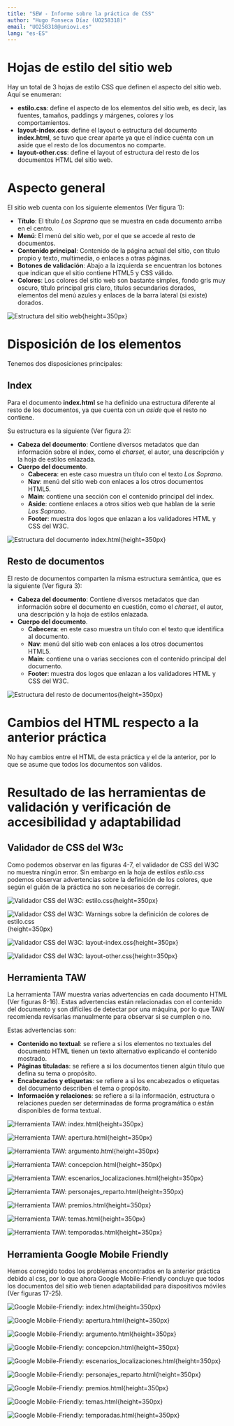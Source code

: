 ```yaml
---
title: "SEW - Informe sobre la práctica de CSS"
author: "Hugo Fonseca Díaz (UO258318)"
email: "UO258318@uniovi.es"
lang: "es-ES"
---
```

# Hojas de estilo del sitio web

Hay un total de 3 hojas de estilo CSS que definen el aspecto del sitio web. Aquí se enumeran:

- **estilo.css**: define el aspecto de los elementos del sitio web, es decir, las fuentes, tamaños, paddings y márgenes, colores y los comportamientos.
- **layout-index.css**: define el layout o estructura del documento **index.html**, se tuvo que crear aparte ya que el índice cuénta con un aside que el resto de los documentos no comparte.
- **layout-other.css**: define el layout of estructura del resto de los documentos HTML del sitio web.


# Aspecto general

El sitio web cuenta con los siguiente elementos (Ver figura 1):

- **Título**: El título *Los Soprano* que se muestra en cada documento arriba en el centro.
- **Menú**: El menú del sitio web, por el que se accede al resto de documentos.
- **Contenido principal**: Contenido de la página actual del sitio, con título propio y texto, multimedia, o enlaces a otras páginas.
- **Botones de validación**: Abajo a la izquierda se encuentran los botones que indican que el sitio contiene HTML5 y CSS válido.
- **Colores**: Los colores del sitio web son bastante simples, fondo gris muy oscuro, título principal gris claro, títulos secundarios dorados, elementos del menú azules y enlaces de la barra lateral (si existe) dorados.

![Estructura del sitio web](report_multimedia/website-layout.png){height=350px}


# Disposición de los elementos

Tenemos dos disposiciones principales:

## Index

Para el documento **index.html** se ha definido una estructura diferente al resto de los documentos, ya que cuenta con un *aside* que el resto no contiene.

Su estructura es la siguiente (Ver figura 2):

- **Cabeza del documento**: Contiene diversos metadatos que dan información sobre el index, como el *charset*, el autor, una descripción y la hoja de estilos enlazada.
- **Cuerpo del documento**.
    - **Cabecera**: en este caso muestra un título con el texto *Los Soprano*.
    - **Nav**: menú del sitio web con enlaces a los otros documentos HTML5.
    - **Main**: contiene una sección con el contenido principal del index.
    - **Aside**: contiene enlaces a otros sitios web que hablan de la serie *Los Soprano*.
    - **Footer**: muestra dos logos que enlazan a los validadores HTML y CSS del W3C.

![Estructura del documento *index.html*](report_multimedia/layout-index.png){height=350px}

## Resto de documentos

El resto de documentos comparten la misma estructura semántica, que es la siguiente (Ver figura 3):

- **Cabeza del documento**: Contiene diversos metadatos que dan información sobre el documento en cuestión, como el *charset*, el autor, una descripción y la hoja de estilos enlazada.
- **Cuerpo del documento**.
    - **Cabecera**: en este caso muestra un título con el texto que identifica al documento.
    - **Nav**: menú del sitio web con enlaces a los otros documentos HTML5.
    - **Main**: contiene una o varias secciones con el contenido principal del documento.
    - **Footer**: muestra dos logos que enlazan a los validadores HTML y CSS del W3C. 

![Estructura del resto de documentos](report_multimedia/layout-other.png){height=350px}


# Cambios del HTML respecto a la anterior práctica

No hay cambios entre el HTML de esta práctica y el de la anterior, por lo que se asume que todos los documentos son válidos.


# Resultado de las herramientas de validación y verificación de accesibilidad y adaptabilidad

## Validador de CSS del W3c

Como podemos observar en las figuras 4-7, el validador de CSS del W3C no muestra ningún error. Sin embargo en la hoja de estilos *estilo.css* podemos observar advertencias sobre la definición de los colores, que según el guión de la práctica no son necesarios de corregir.

![Validador CSS del W3C: *estilo.css*](report_multimedia/w3c-estilo.png){height=350px}

![Validador CSS del W3C: Warnings sobre la definición de colores de *estilo.css*](report_multimedia/w3c-estilo-warning.png){height=350px}

![Validador CSS del W3C: *layout-index.css*](report_multimedia/w3c-layout-index.png){height=350px}

![Validador CSS del W3C: *layout-other.css*](report_multimedia/w3c-layout-other.png){height=350px}

## Herramienta TAW

La herramienta TAW muestra varias advertencias en cada documento HTML (Ver figuras 8-16). Estas advertencias están relacionadas con el contenido del documento y son difíciles de detectar por una máquina, por lo que TAW recomienda revisarlas manualmente para observar si se cumplen o no.

Estas advertencias son:

- **Contenido no textual**: se refiere a si los elementos no textuales del documento HTML tienen un texto alternativo explicando el contenido mostrado.
- **Páginas tituladas**: se refiere a si los documentos tienen algún título que defina su tema o propósito.
- **Encabezados y etiquetas**: se refiere a si los encabezados o etiquetas del documento describen el tema o propósito.
- **Información y relaciones**: se refiere a si la información, estructura o relaciones pueden ser determinadas de forma programática o están disponibles de forma textual.

![Herramienta TAW: *index.html*](report_multimedia/taw-index.png){height=350px}

![Herramienta TAW: *apertura.html*](report_multimedia/taw-apertura.png){height=350px}

![Herramienta TAW: *argumento.html*](report_multimedia/taw-argumento.png){height=350px}

![Herramienta TAW: *concepcion.html*](report_multimedia/taw-concepcion.png){height=350px}

![Herramienta TAW: *escenarios_localizaciones.html*](report_multimedia/taw-escenarios_localizaciones.png){height=350px}

![Herramienta TAW: *personajes_reparto.html*](report_multimedia/taw-personajes_reparto.png){height=350px}

![Herramienta TAW: *premios.html*](report_multimedia/taw-premios.png){height=350px}

![Herramienta TAW: *temas.html*](report_multimedia/taw-temas.png){height=350px}

![Herramienta TAW: *temporadas.html*](report_multimedia/taw-temporadas.png){height=350px}

## Herramienta Google Mobile Friendly

Hemos corregido todos los problemas encontrados en la anterior práctica debido al css, por lo que ahora Google Mobile-Friendly concluye que todos los documentos del sitio web tienen adaptabilidad para dispositivos móviles (Ver figuras 17-25).

![Google Mobile-Friendly: *index.html*](report_multimedia/gmf-index.png){height=350px}

![Google Mobile-Friendly: *apertura.html*](report_multimedia/gmf-apertura.png){height=350px}

![Google Mobile-Friendly: *argumento.html*](report_multimedia/gmf-argumento.png){height=350px}

![Google Mobile-Friendly: *concepcion.html*](report_multimedia/gmf-concepcion.png){height=350px}

![Google Mobile-Friendly: *escenarios_localizaciones.html*](report_multimedia/gmf-escenarios_localizaciones.png){height=350px}

![Google Mobile-Friendly: *personajes_reparto.html*](report_multimedia/gmf-personajes_reparto.png){height=350px}

![Google Mobile-Friendly: *premios.html*](report_multimedia/gmf-premios.png){height=350px}

![Google Mobile-Friendly: *temas.html*](report_multimedia/gmf-temas.png){height=350px}

![Google Mobile-Friendly: *temporadas.html*](report_multimedia/gmf-temporadas.png){height=350px}


